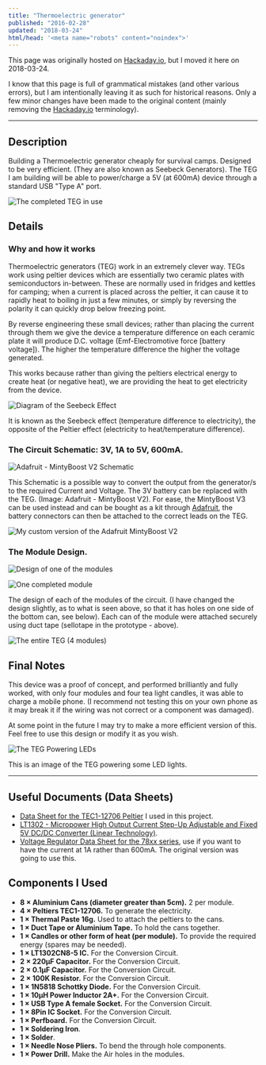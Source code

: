 ```yaml
---
title: "Thermoelectric generator"
published: "2016-02-28"
updated: "2018-03-24"
html/head: '<meta name="robots" content="noindex">'
---
```


<!-- Date: 2015-11-08 &ndash; 2016-02 -->

This page was originally hosted on [Hackaday.io](https://hackaday.io), but I
moved it here on 2018-03-24.

I know that this page is full of grammatical mistakes (and other various
errors), but I am intentionally leaving it as such for historical reasons.  Only
a few minor changes have been made to the original content (mainly removing the
[Hackaday.io](https://hackaday.io) terminology).

---

## Description

Building a Thermoelectric generator cheaply for survival camps.  Designed to be
very efficient.  (They are also known as Seebeck Generators).  The TEG I am
building will be able to power/charge a 5V (at 600mA) device through a standard
USB "Type A" port.

![The completed TEG in use](assets/teg.jpg)


## Details

### Why and how it works

Thermoelectric generators (TEG) work in an extremely clever way.  TEGs work
using peltier devices which are essentially two ceramic plates with
semiconductors in-between.  These are normally used in fridges and kettles for
camping; when a current is placed across the peltier, it can cause it to
rapidly heat to boiling in just a few minutes, or simply by reversing the
polarity it can quickly drop below freezing point.

By reverse engineering these small devices; rather than placing the current
through them we give the device a temperature difference on each ceramic plate
it will produce D.C. voltage (Emf-Electromotive force [battery voltage]).  The
higher the temperature difference the higher the voltage generated.

This works because rather than giving the peltiers electrical energy to
create heat (or negative heat), we are providing the heat to get electricity
from the device.

![Diagram of the Seebeck Effect](assets/seebeck-effect.jpg)

It is known as the Seebeck effect (temperature difference to electricity), the
opposite of the Peltier effect (electricity to heat/temperature difference).


### The Circuit Schematic: 3V, 1A to 5V, 600mA.

![Adafruit - MintyBoost V2 Schematic](assets/adafruit-mintyboost-v2.png)

This Schematic is a possible way to convert the output from the generator/s to
the required Current and Voltage.  The 3V battery can be replaced with the TEG.
(Image: Adafruit - MintyBoost V2).  For ease, the MintyBoost V3 can be used
instead and can be bought as a kit through [Adafruit](https://adafruit.com), the
battery connectors can then be attached to the correct leads on the TEG.

![My custom version of the Adafruit MintyBoost V2](assets/custom-mintyboost-v2.jpg)


### The Module Design.

![Design of one of the modules](assets/module-design.jpg)

![One completed module](assets/completed-module.jpg)

The design of each of the modules of the circuit.  (I have changed the design
slightly, as to what is seen above, so that it has holes on one side of the
bottom can, see below).  Each can of the module were attached securely using duct
tape (sellotape in the prototype - above).

![The entire TEG (4 modules)](assets/completed-teg.jpg)


## Final Notes

This device was a proof of concept, and performed brilliantly and fully worked,
with only four modules and four tea light candles, it was able to charge a
mobile phone.  (I recommend not testing this on your own phone as it may break
it if the wiring was not correct or a component was damaged).

At some point in the future I may try to make a more efficient version of this.
Feel free to use this design or modify it as you wish.

![The TEG Powering LEDs](assets/teg-powering-lights.jpg)

This is an image of the TEG powering some LED lights.

---

## Useful Documents (Data Sheets)

- [Data Sheet for the TEC1-12706 Peltier](assets/TEC1-12706_40,40,3.8.pdf)
  I used in this project.
- [LT1302 - Micropower High Output Current Step-Up Adjustable and Fixed 5V DC/DC Converter (Linear Technology)](assets/lt1302.pdf).
- [Voltage Regulator Data Sheet for the 78xx series](assets/78xx.pdf), use
  if you want to have the current at 1A rather than 600mA.  The original
  version was going to use this.


## Components I Used

- **8 × Aluminium Cans (diameter greater than 5cm).** 2 per module.
- **4 × Peltiers TEC1-12706.** To generate the electricity.
- **1 × Thermal Paste 16g.** Used to attach the peltiers to the cans.
- **1 × Duct Tape or Aluminium Tape.** To hold the cans together.
- **1 × Candles or other form of heat (per module).** To provide the required energy (spares may be needed).
- **1 × LT1302CN8-5 IC.** For the Conversion Circuit.
- **2 × 220µF Capacitor.** For the Conversion Circuit.
- **2 × 0.1µF Capacitor.** For the Conversion Circuit.
- **2 × 100K Resistor.** For the Conversion Circuit.
- **1 × 1N5818 Schottky Diode.** For the Conversion Circuit.
- **1 × 10µH Power Inductor 2A+.** For the Conversion Circuit.
- **1 × USB Type A female Socket.** For the Conversion Circuit.
- **1 × 8Pin IC Socket.** For the Conversion Circuit.
- **1 × Perfboard.** For the Conversion Circuit.
- **1 × Soldering Iron**.
- **1 × Solder**.
- **1 × Needle Nose Pliers.** To bend the through hole components.
- **1 × Power Drill.** Make the Air holes in the modules.
